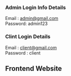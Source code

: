 
### Admin Login Info Details

Email : admin@gmail.com <br/> Password: admin123


### Clint Login Details

Email : client@gmail.com <br/> Password : client
 

## Frontend Website

